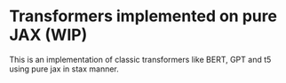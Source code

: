 # Transformers implemented on pure JAX (WIP)
This is an implementation of classic transformers like BERT, GPT and t5 using pure jax in stax manner.